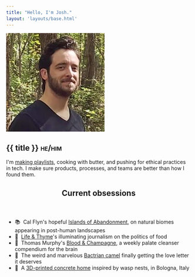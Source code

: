 ```yaml
---
title: "Hello, I'm Josh."
layout: 'layouts/base.html'
---
```


<section id="intro" class="greeting">
	<div class="row container-narrow">
		<img class="avatar" src="./img/profile-2.jpeg" alt="avatar" />
		<div class="double-column">
				<h1>{{ title }} <span class="smallcaps">he/him</span></h1>
				<p>I'm <a href="https://open.spotify.com/playlist/4sZKvd9jtAVOyDgrXEsvX7?si=d4ac75325e84400e" target="_blank">making playlists</a>, cooking with butter, and pushing for ethical practices in tech. I make sure products, processes, and teams are better than how I found them.</p>
		</div>
	</div>
</section>

<section id="obsessions" class="row">
	<div class="row container-narrow">
		<header class="column">
			<h2>Current obsessions</h2>
		</header>
		<div class="double-column">
			<ul class="no-list-decor">
				<li>📚&nbsp;&nbsp;Cal Flyn's hopeful <a href="https://www.calflyn.com/nonfiction-books/islands-of-abandonment-nature-rebounding-post-human-landscape" target="_blank">Islands of Abandonment</a>, on natural biomes appearing in post-human landscapes</li>
				<li>🍱&nbsp;&nbsp;<a href="https://lifeandthyme.com" target="_blank">Life & Thyme</a>'s illuminating journalism on the politics of food</li>
				<li>📸&nbsp;&nbsp;Thomas Murphy's <a href="https://therealmurphy.substack.com" target="_blank">Blood & Champagne</a>, a weekly palate cleanser compendium for the brain</li>
				<li>🐪&nbsp;&nbsp;The weird and marvelous <a href="https://vimeo.com/407941034" target="_blank">Bactrian camel</a> finally getting the love letter it deserves</li>
				<li>🐝&nbsp;&nbsp;A <a href="https://www.dwell.com/article/tecla-3d-printed-home-mario-cucinella-architects-wasp-28cde493" target="_blank">3D-printed concrete home</a> inspired by wasp nests, in Bologna, Italy</li>
			</ul>
		</div>
	</div>
</section>